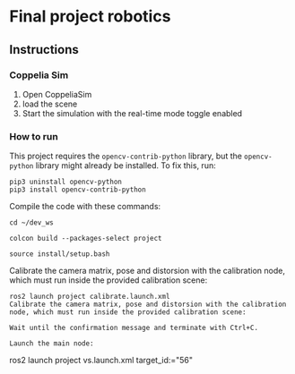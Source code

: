 # Final project robotics
## Instructions
### Coppelia Sim
1. Open CoppeliaSim
2. load the scene
3. Start the simulation with the real-time mode toggle enabled

### How to run
This project requires the `opencv-contrib-python` library, but the `opencv-python` library might already be installed.
To fix this, run:
```
pip3 uninstall opencv-python
pip3 install opencv-contrib-python
```
Compile the code with these commands: 
```
cd ~/dev_ws

colcon build --packages-select project

source install/setup.bash
```
Calibrate the camera matrix, pose and distorsion with the calibration node, which must run inside the provided calibration scene:
```
ros2 launch project calibrate.launch.xml
Calibrate the camera matrix, pose and distorsion with the calibration node, which must run inside the provided calibration scene:
```
``` 
Wait until the confirmation message and terminate with Ctrl+C.

Launch the main node:
```
ros2 launch project vs.launch.xml target_id:="56"
```